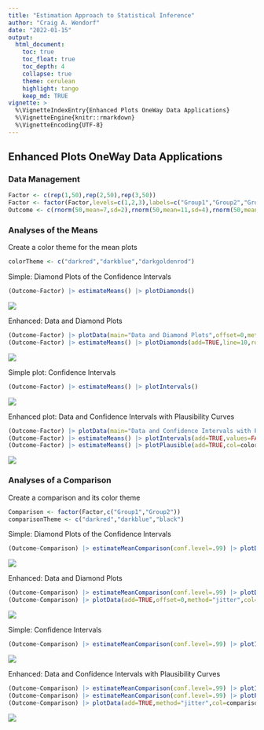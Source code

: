 ```yaml
---
title: "Estimation Approach to Statistical Inference"
author: "Craig A. Wendorf"
date: "2022-01-15"
output:
  html_document:
    toc: true
    toc_float: true
    toc_depth: 4
    collapse: true
    theme: cerulean
    highlight: tango
    keep_md: TRUE
vignette: >
  %\VignetteIndexEntry{Enhanced Plots OneWay Data Applications}
  %\VignetteEngine{knitr::rmarkdown}
  %\VignetteEncoding{UTF-8}
---
```






## Enhanced Plots OneWay Data Applications

### Data Management


```r
Factor <- c(rep(1,50),rep(2,50),rep(3,50))
Factor <- factor(Factor,levels=c(1,2,3),labels=c("Group1","Group2","Group3"))
Outcome <- c(rnorm(50,mean=7,sd=2),rnorm(50,mean=11,sd=4),rnorm(50,mean=12,sd=4))
```

### Analyses of the Means

Create a color theme for the mean plots

```r
colorTheme <- c("darkred","darkblue","darkgoldenrod")
```

Simple: Diamond Plots of the Confidence Intervals

```r
(Outcome~Factor) |> estimateMeans() |> plotDiamonds()
```

![](figures/OneWay-DiamondA-1.png)<!-- -->

Enhanced: Data and Diamond Plots

```r
(Outcome~Factor) |> plotData(main="Data and Diamond Plots",offset=0,method="jitter",col=colorTheme)
(Outcome~Factor) |> estimateMeans() |> plotDiamonds(add=TRUE,line=10,rope=c(8,12),col=colorTheme)
```

![](figures/OneWay-DiamondB-1.png)<!-- -->

Simple plot: Confidence Intervals

```r
(Outcome~Factor) |> estimateMeans() |> plotIntervals()
```

![](figures/OneWay-ConfidenceA-1.png)<!-- -->

Enhanced plot: Data and Confidence Intervals with Plausibility Curves

```r
(Outcome~Factor) |> plotData(main="Data and Confidence Intervals with Plausibility Curves",offset=-.15,method="jitter",col=colorTheme)
(Outcome~Factor) |> estimateMeans() |> plotIntervals(add=TRUE,values=FALSE,line=10,rope=c(8,12),col=colorTheme)
(Outcome~Factor) |> estimateMeans() |> plotPlausible(add=TRUE,col=colorTheme)
```

![](figures/OneWay-ConfidenceB-1.png)<!-- -->

### Analyses of a Comparison

Create a comparison and its color theme

```r
Comparison <- factor(Factor,c("Group1","Group2"))
comparisonTheme <- c("darkred","darkblue","black")
```

Simple: Diamond Plots of the Confidence Intervals

```r
(Outcome~Comparison) |> estimateMeanComparison(conf.level=.99) |> plotDiamonds()
```

![](figures/OneWay-DiamondC-1.png)<!-- -->

Enhanced: Data and Diamond Plots

```r
(Outcome~Comparison) |> estimateMeanComparison(conf.level=.99) |> plotDiamonds(ylim=c(-5,25),rope=c(-2,2),col=comparisonTheme)
(Outcome~Comparison) |> plotData(add=TRUE,offset=0,method="jitter",col=comparisonTheme)
```

![](figures/OneWay-DiamondD-1.png)<!-- -->

Simple: Confidence Intervals

```r
(Outcome~Comparison) |> estimateMeanComparison(conf.level=.99) |> plotIntervals()
```

![](figures/OneWay-ConfidenceC-1.png)<!-- -->

Enhanced: Data and Confidence Intervals with Plausibility Curves

```r
(Outcome~Comparison) |> estimateMeanComparison(conf.level=.99) |> plotIntervals(ylim=c(-5,25),values=FALSE,rope=c(-2,2),col=comparisonTheme)
(Outcome~Comparison) |> estimateMeanComparison(conf.level=.99) |> plotPlausible(add=TRUE,type=c("none","none","right"),col=comparisonTheme)
(Outcome~Comparison) |> plotData(add=TRUE,method="jitter",col=comparisonTheme)
```

![](figures/OneWay-ConfidenceD-1.png)<!-- -->
